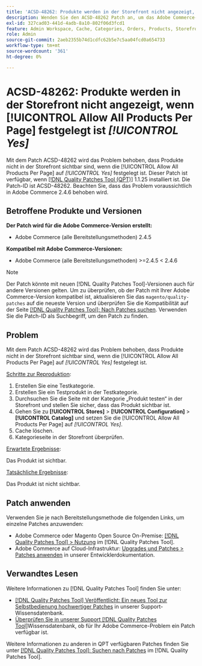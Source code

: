```yaml
---
title: 'ACSD-48262: Produkte werden in der Storefront nicht angezeigt, wenn [!UICONTROL Allow All Products Per Page] festgelegt ist [!UICONTROL Yes]'
description: Wenden Sie den ACSD-48262 Patch an, um das Adobe Commerce-Problem zu beheben, dass Produkte in der Storefront nicht angezeigt werden, wenn die [!UICONTROL Allow All Products Per Page] auf [!UICONTROL Yes] festgelegt ist.
exl-id: 327cad03-441d-4adb-8a10-802f06d3fcd1
feature: Admin Workspace, Cache, Categories, Orders, Products, Storefront
role: Admin
source-git-commit: 2aeb2355b74d1cdfc62b5e7c5aa04fcd0a654733
workflow-type: tm+mt
source-wordcount: '361'
ht-degree: 0%

---
```


# ACSD-48262: Produkte werden in der Storefront nicht angezeigt, wenn [!UICONTROL Allow All Products Per Page] festgelegt ist *[!UICONTROL Yes]*

Mit dem Patch ACSD-48262 wird das Problem behoben, dass Produkte nicht in der Storefront sichtbar sind, wenn die [!UICONTROL Allow All Products Per Page] auf *[!UICONTROL Yes]* festgelegt ist. Dieser Patch ist verfügbar, wenn [[!DNL Quality Patches Tool (QPT)]](/help/announcements/adobe-commerce-announcements/magento-quality-patches-released-new-tool-to-self-serve-quality-patches.md) 1.1.25 installiert ist. Die Patch-ID ist ACSD-48262. Beachten Sie, dass das Problem voraussichtlich in Adobe Commerce 2.4.6 behoben wird.

## Betroffene Produkte und Versionen

**Der Patch wird für die Adobe Commerce-Version erstellt:**

* Adobe Commerce (alle Bereitstellungsmethoden) 2.4.5

**Kompatibel mit Adobe Commerce-Versionen:**

* Adobe Commerce (alle Bereitstellungsmethoden) >=2.4.5 &lt; 2.4.6

>[!NOTE]
>
>Der Patch könnte mit neuen [!DNL Quality Patches Tool]-Versionen auch für andere Versionen gelten. Um zu überprüfen, ob der Patch mit Ihrer Adobe Commerce-Version kompatibel ist, aktualisieren Sie das `magento/quality-patches` auf die neueste Version und überprüfen Sie die Kompatibilität auf der Seite [[!DNL Quality Patches Tool]: Nach Patches suchen](https://experienceleague.adobe.com/tools/commerce-quality-patches/index.html). Verwenden Sie die Patch-ID als Suchbegriff, um den Patch zu finden.

## Problem

Mit dem Patch ACSD-48262 wird das Problem behoben, dass Produkte nicht in der Storefront sichtbar sind, wenn die [!UICONTROL Allow All Products Per Page] auf *[!UICONTROL Yes]* festgelegt ist.

<u>Schritte zur Reproduktion</u>:

1. Erstellen Sie eine Testkategorie.
1. Erstellen Sie ein Testprodukt in der Testkategorie.
1. Durchsuchen Sie die Seite mit der Kategorie „Produkt testen“ in der Storefront und stellen Sie sicher, dass das Produkt sichtbar ist.
1. Gehen Sie zu **[!UICONTROL Stores]** > **[!UICONTROL Configuration]** > **[!UICONTROL Catalog]** und setzen Sie die [!UICONTROL Allow All Products Per Page] auf *[!UICONTROL Yes]*.
1. Cache löschen.
1. Kategorieseite in der Storefront überprüfen.

<u>Erwartete Ergebnisse</u>:

Das Produkt ist sichtbar.

<u>Tatsächliche Ergebnisse</u>:

Das Produkt ist nicht sichtbar.

## Patch anwenden

Verwenden Sie je nach Bereitstellungsmethode die folgenden Links, um einzelne Patches anzuwenden:

* Adobe Commerce oder Magento Open Source On-Premise: [[!DNL Quality Patches Tool] > Nutzung](https://experienceleague.adobe.com/docs/commerce-operations/tools/quality-patches-tool/usage.html) im [!DNL Quality Patches Tool].
* Adobe Commerce auf Cloud-Infrastruktur: [Upgrades und Patches > Patches anwenden](https://experienceleague.adobe.com/en/docs/commerce-cloud-service/user-guide/develop/upgrade/apply-patches) in unserer Entwicklerdokumentation.


## Verwandtes Lesen

Weitere Informationen zu [!DNL Quality Patches Tool] finden Sie unter:

* [[!DNL Quality Patches Tool] Veröffentlicht: Ein neues Tool zur Selbstbedienung hochwertiger Patches](/help/announcements/adobe-commerce-announcements/magento-quality-patches-released-new-tool-to-self-serve-quality-patches.md) in unserer Support-Wissensdatenbank.
* [Überprüfen Sie in unserer Support [!DNL Quality Patches Tool]](/help/support-tools/patches-available-in-qpt-tool/check-patch-for-magento-issue-with-magento-quality-patches.md)Wissensdatenbank, ob für Ihr Adobe Commerce-Problem ein Patch verfügbar ist.

Weitere Informationen zu anderen in QPT verfügbaren Patches finden Sie unter [[!DNL Quality Patches Tool]: Suchen nach Patches](https://experienceleague.adobe.com/tools/commerce-quality-patches/index.html) im [!DNL Quality Patches Tool].
